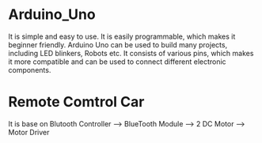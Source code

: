 # Arduino_Uno
It is simple and easy to use. It is easily programmable, which makes it beginner friendly. Arduino Uno can be used to build many projects, including LED blinkers, Robots etc. It consists of various pins, which makes it more compatible and can be used to connect different electronic components.

# Remote Comtrol Car
It is base on Blutooth Controller 
--> BlueTooth Module
--> 2 DC Motor 
--> Motor Driver
